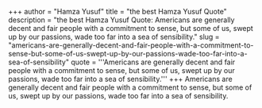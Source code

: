 +++
author = "Hamza Yusuf"
title = "the best Hamza Yusuf Quote"
description = "the best Hamza Yusuf Quote: Americans are generally decent and fair people with a commitment to sense, but some of us, swept up by our passions, wade too far into a sea of sensibility."
slug = "americans-are-generally-decent-and-fair-people-with-a-commitment-to-sense-but-some-of-us-swept-up-by-our-passions-wade-too-far-into-a-sea-of-sensibility"
quote = '''Americans are generally decent and fair people with a commitment to sense, but some of us, swept up by our passions, wade too far into a sea of sensibility.'''
+++
Americans are generally decent and fair people with a commitment to sense, but some of us, swept up by our passions, wade too far into a sea of sensibility.
